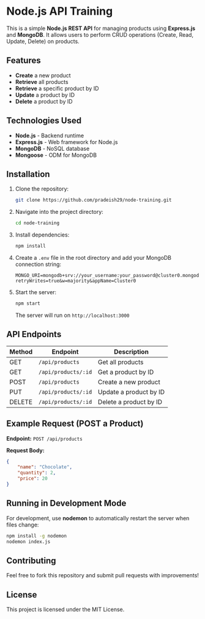 # Node.js API Training

This is a simple **Node.js REST API** for managing products using **Express.js** and **MongoDB**. It allows users to perform CRUD operations (Create, Read, Update, Delete) on products.

## Features
- **Create** a new product
- **Retrieve** all products
- **Retrieve** a specific product by ID
- **Update** a product by ID
- **Delete** a product by ID

## Technologies Used
- **Node.js** - Backend runtime
- **Express.js** - Web framework for Node.js
- **MongoDB** - NoSQL database
- **Mongoose** - ODM for MongoDB

## Installation

1. Clone the repository:
   ```sh
   git clone https://github.com/pradeish29/node-training.git
   ```
2. Navigate into the project directory:
   ```sh
   cd node-training
   ```
3. Install dependencies:
   ```sh
   npm install
   ```
4. Create a `.env` file in the root directory and add your MongoDB connection string:
   ```env
   MONGO_URI=mongodb+srv://your_username:your_password@cluster0.mongodb.net/?retryWrites=true&w=majority&appName=Cluster0
   ```
5. Start the server:
   ```sh
   npm start
   ```
   The server will run on `http://localhost:3000`

## API Endpoints
| Method | Endpoint           | Description |
|--------|-------------------|-------------|
| GET    | `/api/products`    | Get all products |
| GET    | `/api/products/:id`| Get a product by ID |
| POST   | `/api/products`    | Create a new product |
| PUT    | `/api/products/:id`| Update a product by ID |
| DELETE | `/api/products/:id`| Delete a product by ID |

## Example Request (POST a Product)
**Endpoint:** `POST /api/products`

**Request Body:**
```json
{
    "name": "Chocolate",
    "quantity": 2,
    "price": 20
}
```

## Running in Development Mode
For development, use **nodemon** to automatically restart the server when files change:
```sh
npm install -g nodemon
nodemon index.js
```

## Contributing
Feel free to fork this repository and submit pull requests with improvements!

## License
This project is licensed under the MIT License.


